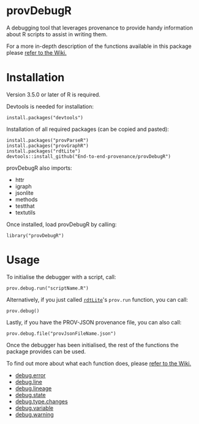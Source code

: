 # provDebugR

A debugging tool that leverages provenance to provide handy information 
about R scripts to assist in writing them.

For a more in-depth description of the functions available in this package 
please [refer to the Wiki.](https://github.com/ProvTools/provDebugR/wiki)

# Installation

Version 3.5.0 or later of R is required.

Devtools is needed for installation:
```{r}
install.packages("devtools")
```
Installation of all required packages (can be copied and pasted):
```{r}
install.packages("provParseR")
install.packages("provGraphR")
install.packages("rdtLite")
devtools::install_github("End-to-end-provenance/provDebugR")
```
provDebugR also imports:
* httr
* igraph 
* jsonlite
* methods
* testthat
* textutils

Once installed, load provDebugR by calling:
```{r}
library("provDebugR")
```

# Usage

To initialise the debugger with a script, call:
```{r}
prov.debug.run("scriptName.R")
```
Alternatively, if you just called [`rdtLite`](https://cran.r-project.org/web/packages/rdtLite/index.html)'s
`prov.run` function, you can call:
```{r}
prov.debug()
```
Lastly, if you have the PROV-JSON provenance file, you can also call:
```{r}
prov.debug.file("provJsonFileName.json")
```

Once the debugger has been initialised, the rest of the functions the package
provides can be used.

To find out more about what each function does, please 
[refer to the Wiki.](https://github.com/ProvTools/provDebugR/wiki)
* [debug.error](https://github.com/End-to-end-provenance/provDebugR/wiki/debug.error)
* [debug.line](https://github.com/End-to-end-provenance/provDebugR/wiki/debug.line)
* [debug.lineage](https://github.com/End-to-end-provenance/provDebugR/wiki/debug.lineage)
* [debug.state](https://github.com/End-to-end-provenance/provDebugR/wiki/debug.state)
* [debug.type.changes](https://github.com/End-to-end-provenance/provDebugR/wiki/debug.type.changes)
* [debug.variable](https://github.com/End-to-end-provenance/provDebugR/wiki/debug.variable)
* [debug.warning](https://github.com/End-to-end-provenance/provDebugR/wiki/debug.warning)
